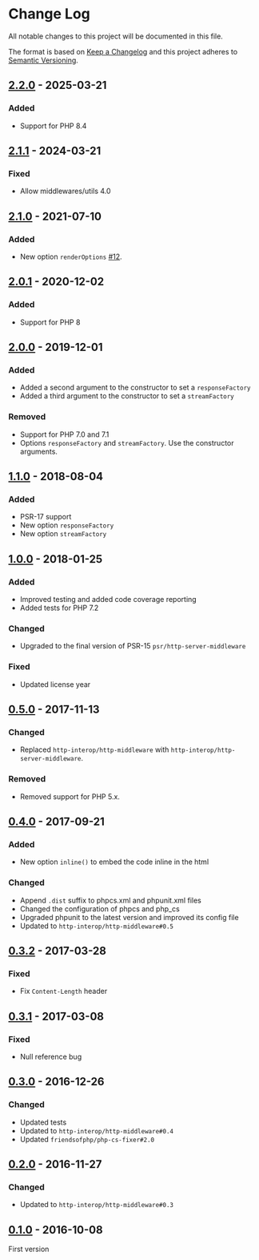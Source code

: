 # Change Log
All notable changes to this project will be documented in this file.

The format is based on [Keep a Changelog](http://keepachangelog.com/)
and this project adheres to [Semantic Versioning](http://semver.org/).

## [2.2.0] - 2025-03-21
### Added
- Support for PHP 8.4

## [2.1.1] - 2024-03-21
### Fixed
- Allow middlewares/utils 4.0

## [2.1.0] - 2021-07-10
### Added
- New option `renderOptions` [#12].

## [2.0.1] - 2020-12-02
### Added
- Support for PHP 8

## [2.0.0] - 2019-12-01
### Added
- Added a second argument to the constructor to set a `responseFactory`
- Added a third argument to the constructor to set a `streamFactory`

### Removed
- Support for PHP 7.0 and 7.1
- Options `responseFactory` and `streamFactory`. Use the constructor arguments.

## [1.1.0] - 2018-08-04
### Added
- PSR-17 support
- New option `responseFactory`
- New option `streamFactory`

## [1.0.0] - 2018-01-25
### Added
- Improved testing and added code coverage reporting
- Added tests for PHP 7.2

### Changed
- Upgraded to the final version of PSR-15 `psr/http-server-middleware`

### Fixed
- Updated license year

## [0.5.0] - 2017-11-13
### Changed
- Replaced `http-interop/http-middleware` with  `http-interop/http-server-middleware`.

### Removed
- Removed support for PHP 5.x.

## [0.4.0] - 2017-09-21
### Added
- New option `inline()` to embed the code inline in the html

### Changed
- Append `.dist` suffix to phpcs.xml and phpunit.xml files
- Changed the configuration of phpcs and php_cs
- Upgraded phpunit to the latest version and improved its config file
- Updated to `http-interop/http-middleware#0.5`

## [0.3.2] - 2017-03-28
### Fixed
- Fix `Content-Length` header

## [0.3.1] - 2017-03-08
### Fixed
- Null reference bug

## [0.3.0] - 2016-12-26
### Changed
- Updated tests
- Updated to `http-interop/http-middleware#0.4`
- Updated `friendsofphp/php-cs-fixer#2.0`

## [0.2.0] - 2016-11-27
### Changed
- Updated to `http-interop/http-middleware#0.3`

## [0.1.0] - 2016-10-08
First version

[#12]: https://github.com/middlewares/debugbar/issues/12

[2.2.0]: https://github.com/middlewares/debugbar/compare/v2.1.1...v2.2.0
[2.1.1]: https://github.com/middlewares/debugbar/compare/v2.1.0...v2.1.1
[2.1.0]: https://github.com/middlewares/debugbar/compare/v2.0.1...v2.1.0
[2.0.1]: https://github.com/middlewares/debugbar/compare/v2.0.0...v2.0.1
[2.0.0]: https://github.com/middlewares/debugbar/compare/v1.1.0...v2.0.0
[1.1.0]: https://github.com/middlewares/debugbar/compare/v1.0.0...v1.1.0
[1.0.0]: https://github.com/middlewares/debugbar/compare/v0.5.0...v1.0.0
[0.5.0]: https://github.com/middlewares/debugbar/compare/v0.4.0...v0.5.0
[0.4.0]: https://github.com/middlewares/debugbar/compare/v0.3.2...v0.4.0
[0.3.2]: https://github.com/middlewares/debugbar/compare/v0.3.1...v0.3.2
[0.3.1]: https://github.com/middlewares/debugbar/compare/v0.3.0...v0.3.1
[0.3.0]: https://github.com/middlewares/debugbar/compare/v0.2.0...v0.3.0
[0.2.0]: https://github.com/middlewares/debugbar/compare/v0.1.0...v0.2.0
[0.1.0]: https://github.com/middlewares/debugbar/releases/tag/v0.1.0

